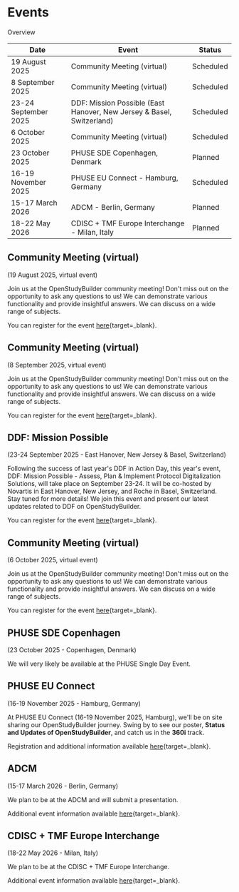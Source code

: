 # Events

Overview

Date | Event | Status 
-- | -- | --
19 August 2025 | Community Meeting (virtual) | Scheduled
8 September 2025 | Community Meeting (virtual) | Scheduled
23-24 September 2025 | DDF: Mission Possible (East Hanover, New Jersey & Basel, Switzerland) | Scheduled
6 October 2025 | Community Meeting (virtual) | Scheduled
23 October  2025 | PHUSE SDE Copenhagen, Denmark | Planned
16-19 November 2025 | PHUSE EU Connect - Hamburg, Germany | Scheduled
15-17 March 2026 | ADCM - Berlin, Germany | Planned
18-22 May 2026 | CDISC + TMF Europe Interchange - Milan, Italy | Planned

## Community Meeting (virtual)

(19 August 2025, virtual event)

Join us at the OpenStudyBuilder community meeting! Don't miss out on the opportunity to ask any questions to us! We can demonstrate various functionality and provide insightful answers. We can discuss on a wide range of subjects.

You can register for the event [here](https://www.linkedin.com/events/openstudybuildercommunitymeetin7343203840290172928/comments/){target=_blank}.

## Community Meeting (virtual)

(8 September 2025, virtual event)

Join us at the OpenStudyBuilder community meeting! Don't miss out on the opportunity to ask any questions to us! We can demonstrate various functionality and provide insightful answers. We can discuss on a wide range of subjects.

You can register for the event [here](https://www.linkedin.com/events/openstudybuildercommunitymeetin7343204364292960257/comments/){target=_blank}.

## DDF: Mission Possible

(23-24 September 2025 - East Hanover, New Jersey & Basel, Switzerland)

Following the success of last year's DDF in Action Day, this year's event, DDF: Mission Possible - Assess, Plan & Implement Protocol Digitalization Solutions, will take place on September 23-24. It will be co-hosted by Novartis in East Hanover, New Jersey, and Roche in Basel, Switzerland. Stay tuned for more details! We join this event and present our latest updates related to DDF on OpenStudyBuilder.

You can register for the event [here](https://www.transceleratebiopharmainc.com/events/ddf-mission-possible-practical-approaches-for-protocol-digitalization/){target=_blank}.

## Community Meeting (virtual)

(6 October 2025, virtual event)

Join us at the OpenStudyBuilder community meeting! Don't miss out on the opportunity to ask any questions to us! We can demonstrate various functionality and provide insightful answers. We can discuss on a wide range of subjects.

You can register for the event [here](https://www.linkedin.com/events/openstudybuildercommunitymeetin7343204856708444160/comments/){target=_blank}.

## PHUSE SDE Copenhagen

(23 October  2025 - Copenhagen, Denmark)

We will very likely be available at the PHUSE Single Day Event.

## PHUSE EU Connect

(16-19 November 2025 - Hamburg, Germany)

At PHUSE EU Connect (16-19 November 2025, Hamburg), we'll be on site sharing our OpenStudyBuilder journey. Swing by to see our poster, **Status and Updates of OpenStudyBuilder**, and catch us in the **360i** track. 

Registration and additional information available [here](https://www.phuse-events.org/attend/frontend/reg/thome.csp?pageID=47495&eventID=74&traceRedir=4){target=_blank}.

## ADCM

(15-17 March 2026 - Berlin, Germany)

We plan to be at the ADCM and will submit a presentation.

Additional event information available [here](https://acdmconference.org/){target=_blank}.

## CDISC + TMF Europe Interchange

(18-22 May 2026 - Milan, Italy) 

We plan to be at the CDISC + TMF Europe Interchange. 

Additional event information available [here](https://www.cdisc.org/events/interchange/2026-cdisc-tmf-european-interchange){target=_blank}.